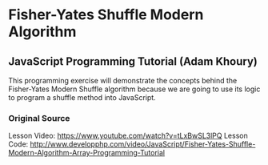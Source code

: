 # Fisher-Yates Shuffle Modern Algorithm
## JavaScript Programming Tutorial (Adam Khoury)

This programming exercise will demonstrate the concepts behind the Fisher-Yates Modern Shuffle algorithm because we are going to use its logic to program a shuffle method into JavaScript.

### Original Source
Lesson Video: https://www.youtube.com/watch?v=tLxBwSL3lPQ
Lesson Code: http://www.developphp.com/video/JavaScript/Fisher-Yates-Shuffle-Modern-Algorithm-Array-Programming-Tutorial
